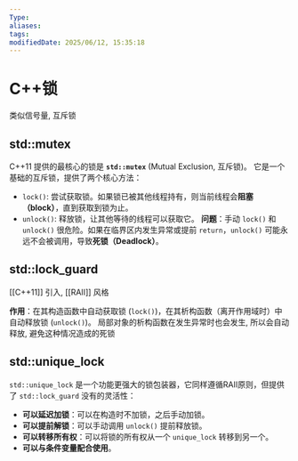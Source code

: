 ```yaml
---
Type:
aliases: 
tags: 
modifiedDate: 2025/06/12, 15:35:18
---
```


# C++锁

类似信号量, 互斥锁

## std::mutex

C++11 提供的最核心的锁是 **`std::mutex`** (Mutual Exclusion, 互斥锁)。
它是一个基础的互斥锁，提供了两个核心方法：
- `lock()`: 尝试获取锁。如果锁已被其他线程持有，则当前线程会**阻塞（block）**，直到获取到锁为止。
- `unlock()`: 释放锁，让其他等待的线程可以获取它。
**问题**：手动 `lock()` 和 `unlock()` 很危险。如果在临界区内发生异常或提前 `return`，`unlock()` 可能永远不会被调用，导致**死锁（Deadlock）**。

## std::lock_guard

[[C++11]] 引入, [[RAII]] 风格

**作用**：在其构造函数中自动获取锁 (`lock()`)，在其析构函数（离开作用域时）中自动释放锁 (`unlock()`)。
局部对象的析构函数在发生异常时也会发生, 所以会自动释放, 避免这种情况造成的死锁

## std::unique_lock

`std::unique_lock` 是一个功能更强大的锁包装器，它同样遵循RAII原则，但提供了 `std::lock_guard` 没有的灵活性：

- **可以延迟加锁**：可以在构造时不加锁，之后手动加锁。
- **可以提前解锁**：可以手动调用 `unlock()` 提前释放锁。
- **可以转移所有权**：可以将锁的所有权从一个 `unique_lock` 转移到另一个。
- **可以与条件变量配合使用**。

